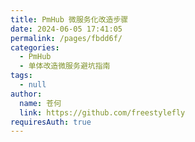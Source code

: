 ```yaml
---
title: PmHub 微服务化改造步骤
date: 2024-06-05 17:41:05
permalink: /pages/fbdd6f/
categories: 
  - PmHub
  - 单体改造微服务避坑指南
tags: 
  - null
author: 
  name: 苍何
  link: https://github.com/freestylefly
requiresAuth: true
---
```

